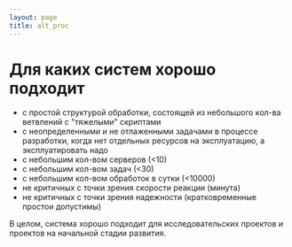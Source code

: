 ```yaml
---
layout: page
title: alt_proc
---
```

# Для каких систем хорошо подходит

- с простой структурой обработки, состоящей из небольшого кол-ва ветвлений c
  "тяжелыми" скриптами
- с неопределенными и не отлаженными задачами в процессе разработки, когда нет
  отдельных ресурсов на эксплуатацию, а эксплуатировать надо
- с небольшим кол-вом серверов (<10)
- с небольшим кол-вом задач (<30)
- с небольшим кол-вом обработок в сутки (<10000)
- не критичных с точки зрения скорости реакции (минута)
- не критичных с точки зрения надежности (кратковременные простои допустимы)

В целом, система хорошо подходит для исследовательских проектов и проектов на
начальной стадии развития.
